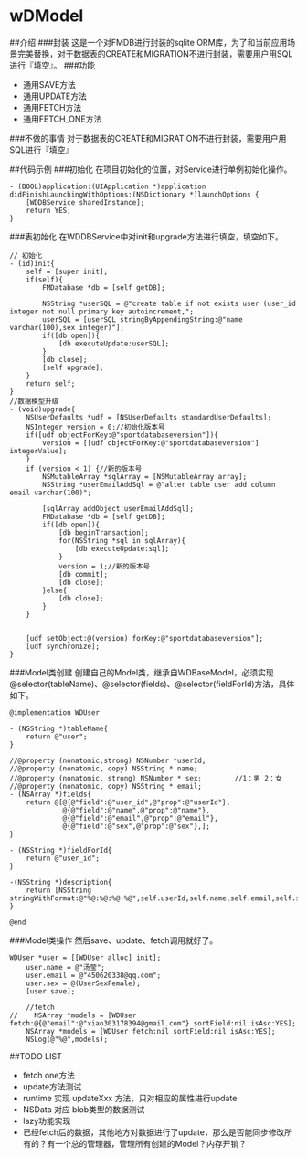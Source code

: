 # wDModel
##介绍
###封装
这是一个对FMDB进行封装的sqlite ORM库，为了和当前应用场景完美替换，对于数据表的CREATE和MIGRATION不进行封装，需要用户用SQL进行『填空』。
###功能

* 通用SAVE方法
* 通用UPDATE方法
* 通用FETCH方法
* 通用FETCH_ONE方法

###不做的事情
对于数据表的CREATE和MIGRATION不进行封装，需要用户用SQL进行『填空』

##代码示例
###初始化
在项目初始化的位置，对Service进行单例初始化操作。

```objc
- (BOOL)application:(UIApplication *)application didFinishLaunchingWithOptions:(NSDictionary *)launchOptions {
    [WDDBService sharedInstance];
    return YES;
}
```
###表初始化
在WDDBService中对init和upgrade方法进行填空，填空如下。

```objc
// 初始化
- (id)init{
    self = [super init];
    if(self){
        FMDatabase *db = [self getDB];
        
        NSString *userSQL = @"create table if not exists user (user_id integer not null primary key autoincrement,";
        userSQL = [userSQL stringByAppendingString:@"name varchar(100),sex integer)"];
        if([db open]){
            [db executeUpdate:userSQL];
        }
        [db close];
        [self upgrade];
    }
    return self;
}
//数据模型升级
- (void)upgrade{
    NSUserDefaults *udf = [NSUserDefaults standardUserDefaults];
    NSInteger version = 0;//初始化版本号
    if([udf objectForKey:@"sportdatabaseversion"]){
        version = [[udf objectForKey:@"sportdatabaseversion"] integerValue];
    }
    if (version < 1) {//新的版本号
        NSMutableArray *sqlArray = [NSMutableArray array];
        NSString *userEmailAddSql = @"alter table user add column email varchar(100)";
        
        [sqlArray addObject:userEmailAddSql];
        FMDatabase *db = [self getDB];
        if([db open]){
            [db beginTransaction];
            for(NSString *sql in sqlArray){
                [db executeUpdate:sql];
            }
            version = 1;//新的版本号
            [db commit];
            [db close];
        }else{
            [db close];
        }
    }
    
    
    [udf setObject:@(version) forKey:@"sportdatabaseversion"];
    [udf synchronize];
}
```

###Model类创建
创建自己的Model类，继承自WDBaseModel，必须实现 @selector(tableName)、@selector(fields)、@selector(fieldForId)方法，具体如下。

```objc
@implementation WDUser

- (NSString *)tableName{
    return @"user";
}

//@property (nonatomic,strong) NSNumber *userId;
//@property (nonatomic, copy) NSString * name;
//@property (nonatomic, strong) NSNumber * sex;        //1：男 2：女
//@property (nonatomic, copy) NSString * email;
- (NSArray *)fields{
    return @[@{@"field":@"user_id",@"prop":@"userId"},
             @{@"field":@"name",@"prop":@"name"},
             @{@"field":@"email",@"prop":@"email"},
             @{@"field":@"sex",@"prop":@"sex"},];
}

- (NSString *)fieldForId{
    return @"user_id";
}

-(NSString *)description{
    return [NSString stringWithFormat:@"%@:%@:%@:%@",self.userId,self.name,self.email,self.sex];
}

@end
```

###Model类操作
然后save、update、fetch调用就好了。

```objc
WDUser *user = [[WDUser alloc] init];
    user.name = @"汤莹";
    user.email = @"450620338@qq.com";
    user.sex = @(UserSexFemale);
    [user save];
    
    //fetch
//    NSArray *models = [WDUser fetch:@{@"email":@"xiao303178394@gmail.com"} sortField:nil isAsc:YES];
    NSArray *models = [WDUser fetch:nil sortField:nil isAsc:YES];
    NSLog(@"%@",models);
```

##TODO LIST

* fetch one方法
* update方法测试
* runtime 实现 updateXxx 方法，只对相应的属性进行update
* NSData 对应 blob类型的数据测试
* lazy功能实现
* 已经fetch后的数据，其他地方对数据进行了update，那么是否能同步修改所有的？有一个总的管理器，管理所有创建的Model？内存开销？


